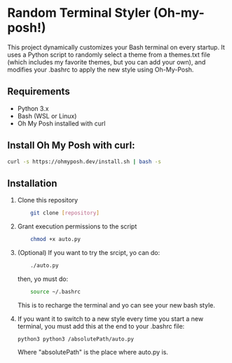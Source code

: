 # Random Terminal Styler (Oh-my-posh!)

This project dynamically customizes your Bash terminal on every startup. It uses a Python script to randomly select a theme from a themes.txt file (which includes my favorite themes, but you can add your own), and modifies your .bashrc to apply the new style using Oh-My-Posh.

## Requirements

- Python 3.x
- Bash (WSL or Linux)
- Oh My Posh installed with curl

## Install Oh My Posh with curl:

```bash
curl -s https://ohmyposh.dev/install.sh | bash -s
```

## Installation

1. Clone this repository
	```bash
		git clone [repository]
	```
2. Grant execution permissions to the script
	```bash
		chmod +x auto.py
	```
3. (Optional) If you want to try the srcipt, yo can do:
	```bash
		./auto.py
	```
	then, yo must do:
	```bash
		source ~/.bashrc
	```
	This is to recharge the terminal and yo can see your new bash style.

4. If you want it to switch to a new style every time you start a new terminal, you must add this at the end  to your .bashrc file:
	```
	python3 python3 /absolutePath/auto.py
	```
	Where "absolutePath" is the place where auto.py is.
